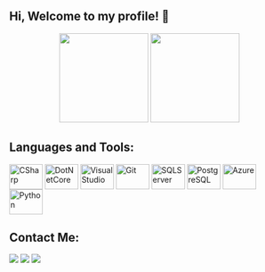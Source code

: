 ## Hi, Welcome to my profile! 👋
<div align="center">
    <a href="https://github.com/pedrohsm8"></a>
    <img height="160em" src="https://github-readme-stats.vercel.app/api?username=pedro-smasson&show_icons=true&theme=material-palenight&include_all_commits=true&count_private=true">
    <img height="160em" src="https://github-readme-stats.vercel.app/api/top-langs/?username=pedro-smasson&layout=compact&langs_count=4&theme=material-palenight">
</div>


## Languages and Tools:
<div style="display: inline_block">
    <img align="center" alt="CSharp" height="45" width="60" src="https://cdn.jsdelivr.net/gh/devicons/devicon/icons/csharp/csharp-original.svg">
    <img align="center" alt="DotNetCore" height="45" width="60" src="https://cdn.jsdelivr.net/gh/devicons/devicon/icons/dotnetcore/dotnetcore-original.svg">
    <img align="center" alt="VisualStudio" height="45" width="60" src="https://cdn.jsdelivr.net/gh/devicons/devicon/icons/visualstudio/visualstudio-plain.svg">
    <img align="center" alt="Git" height="45" width="60" src="https://cdn.jsdelivr.net/gh/devicons/devicon/icons/git/git-original.svg">
    <img align="center" alt="SQLServer" height="45" width="60" src="https://cdn.jsdelivr.net/gh/devicons/devicon/icons/microsoftsqlserver/microsoftsqlserver-plain-wordmark.svg">
    <img align="center" alt="PostgreSQL" height="45" width="60" src="https://cdn.jsdelivr.net/gh/devicons/devicon/icons/postgresql/postgresql-original.svg">
    <img align="center" alt="Azure" height="45" width="60" src="https://cdn.jsdelivr.net/gh/devicons/devicon/icons/azure/azure-original.svg">
    <img align="center" alt="Python" height="45" width="60" src="https://cdn.jsdelivr.net/gh/devicons/devicon/icons/python/python-original.svg">
</div>

## Contact Me:
<div>
  <a href="mailto:pedro.smasson@gmail.com"><img src="https://img.shields.io/badge/Gmail-D14836?style=for-the-badge&logo=gmail&logoColor=white" target="_blank"></a>
  <a href="https://www.linkedin.com/in/pedro-smasson/" target="_blank" rel="noopener noreferrer"><img src="https://img.shields.io/badge/LinkedIn-0077B5?style=for-the-badge&logo=linkedin&logoColor=white"></a> 
  <a href="https://discordapp.com/users/3597/" target="_blank" rel="noopener noreferrer"><img src="https://img.shields.io/badge/Discord-FFFFFF?style=for-the-badge&logo=discord"></a>
</div>
